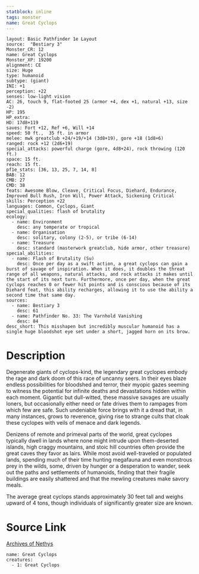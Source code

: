 ```yaml
---
statblock: inline
tags: monster
name: Great Cyclops
---
```

```statblock
layout: Basic Pathfinder 1e Layout
source:  "Bestiary 3"
Monster_CR: 12
name: Great Cyclops
Monster_XP: 19200
alignment: CE
size: Huge
type: humanoid
subtype: (giant)
INI: +1
perception: +22
senses: low-light vision
AC: 26, touch 9, flat-footed 25 (armor +4, dex +1, natural +13, size -2)
HP: 195
HP_extra: 
HD: 17d8+119
saves: Fort +12, Ref +6, Will +14
speed: 50 ft.,  35 ft. in armor
melee: mwk greatclub +24/+19/+14 (3d8+19), gore +18 (1d8+6)
ranged: rock +12 (2d6+19)
special_attacks: powerful charge (gore, 4d8+24), rock throwing (120 ft.)
space: 15 ft.
reach: 15 ft.
pf1e_stats: [36, 13, 25, 7, 14, 8]
BAB: 12
CMB: 27
CMD: 38
feats: Awesome Blow, Cleave, Critical Focus, Diehard, Endurance, Improved Bull Rush, Iron Will, Power Attack, Sickening Critical
skills: Perception +22
languages: Common, Cyclops, Giant
special_qualities: flash of brutality
ecology:
  - name: Environment
    desc: any temperate or tropical
  - name: Organisation
    desc: solitary, colony (2-5), or tribe (6-14)
  - name: Treasure
    desc: standard (masterwork greatclub, hide armor, other treasure)
special_abilities:
  - name: Flash of Brutality (Su)
    desc: Once per day as a swift action, a great cyclops can gain a burst of savage of inspiration. When it does, it doubles the threat range of all weapons, natural attacks, and rock attacks it makes until the start of its next turn. Furthermore, once per day, when the great cyclops reaches 0 or fewer hit points and is conscious because of its Diehard feat, this ability recharges, allowing it to use the ability a second time that same day.
sources:
  - name: Bestiary 3
    desc: 61
  - name: Pathfinder No. 33: The Varnhold Vanishing
    desc: 84
desc_short: This misshapen but incredibly muscular humanoid has a single huge bloodshot eye set under a short, jagged horn on its brow.
```
# Description
Degenerate giants of cyclops-kind, the legendary great cyclopes embody the rage and dark doom of this race of uncanny seers. In their eyes blaze endless possibilities for bloodshed and terror, their myopic gazes seeming to witness the potential for infinite deaths and devastations hidden within each moment. Gigantic but dull-witted, these massive savages are usually loners, but occasionally either need or fate drives them to rampages from which few are safe. Such undeniable force brings with it a dread that, in many instances, grows to reverence, giving rise to strange cults that cloak these cyclopes with veils of menace and dark legends.

Denizens of remote and primeval parts of the world, great cyclopes typically dwell in lands where none might intrude upon them-deserted islands, high craggy mountains, and stoic hill countries often provide the great caves they favor as lairs. While most avoid well-traveled or populated lands, spending much of their time hunting megafauna and even monstrous prey in the wilds, some, driven by hunger or a desperation to wander, seek out the paths and settlements of humanoids, finding that their fragile buildings are easily shattered and that the mewling creatures make savory meals.

The average great cyclops stands approximately 30 feet tall and weighs upward of 4 tons, though individuals of significantly greater size are known.
# Source Link
[Archives of Nethys](https://aonprd.com/MonsterDisplay.aspx?ItemName=Great%20Cyclops)
```encounter-table
name: Great Cyclops
creatures:
  - 1: Great Cyclops
```
